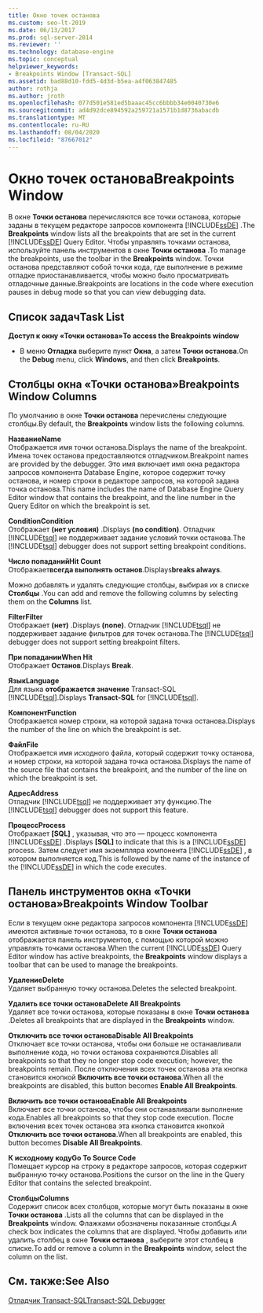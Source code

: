 ```yaml
---
title: Окно точек останова
ms.custom: seo-lt-2019
ms.date: 06/13/2017
ms.prod: sql-server-2014
ms.reviewer: ''
ms.technology: database-engine
ms.topic: conceptual
helpviewer_keywords:
- Breakpoints Window [Transact-SQL]
ms.assetid: bad88d10-fdd5-4d3d-b5ea-a4f063847485
author: rothja
ms.author: jroth
ms.openlocfilehash: 077d501e581ed5baaac45cc6bbbb34e0040730e6
ms.sourcegitcommit: ad4d92dce894592a259721a1571b1d8736abacdb
ms.translationtype: MT
ms.contentlocale: ru-RU
ms.lasthandoff: 08/04/2020
ms.locfileid: "87667012"
---
```

# <a name="breakpoints-window"></a><span data-ttu-id="0eea7-102">Окно точек останова</span><span class="sxs-lookup"><span data-stu-id="0eea7-102">Breakpoints Window</span></span>
  <span data-ttu-id="0eea7-103">В окне **Точки останова** перечисляются все точки останова, которые заданы в текущем редакторе запросов компонента [!INCLUDE[ssDE](../../includes/ssde-md.md)] .</span><span class="sxs-lookup"><span data-stu-id="0eea7-103">The **Breakpoints** window lists all the breakpoints that are set in the current [!INCLUDE[ssDE](../../includes/ssde-md.md)] Query Editor.</span></span> <span data-ttu-id="0eea7-104">Чтобы управлять точками останова, используйте панель инструментов в окне **Точки останова** .</span><span class="sxs-lookup"><span data-stu-id="0eea7-104">To manage the breakpoints, use the toolbar in the **Breakpoints** window.</span></span> <span data-ttu-id="0eea7-105">Точки останова представляют собой точки кода, где выполнение в режиме отладке приостанавливается, чтобы можно было просматривать отладочные данные.</span><span class="sxs-lookup"><span data-stu-id="0eea7-105">Breakpoints are locations in the code where execution pauses in debug mode so that you can view debugging data.</span></span>  
  
## <a name="task-list"></a><span data-ttu-id="0eea7-106">Список задач</span><span class="sxs-lookup"><span data-stu-id="0eea7-106">Task List</span></span>  
 <span data-ttu-id="0eea7-107">**Доступ к окну «Точки останова»**</span><span class="sxs-lookup"><span data-stu-id="0eea7-107">**To access the Breakpoints window**</span></span>  
  
-   <span data-ttu-id="0eea7-108">В меню **Отладка** выберите пункт **Окна**, а затем **Точки останова**.</span><span class="sxs-lookup"><span data-stu-id="0eea7-108">On the **Debug** menu, click **Windows**, and then click **Breakpoints**.</span></span>  
  
## <a name="breakpoints-window-columns"></a><span data-ttu-id="0eea7-109">Столбцы окна «Точки останова»</span><span class="sxs-lookup"><span data-stu-id="0eea7-109">Breakpoints Window Columns</span></span>  
 <span data-ttu-id="0eea7-110">По умолчанию в окне **Точки останова** перечислены следующие столбцы.</span><span class="sxs-lookup"><span data-stu-id="0eea7-110">By default, the **Breakpoints** window lists the following columns.</span></span>  
  
 <span data-ttu-id="0eea7-111">**Название**</span><span class="sxs-lookup"><span data-stu-id="0eea7-111">**Name**</span></span>  
 <span data-ttu-id="0eea7-112">Отображается имя точки останова.</span><span class="sxs-lookup"><span data-stu-id="0eea7-112">Displays the name of the breakpoint.</span></span> <span data-ttu-id="0eea7-113">Имена точек останова предоставляются отладчиком.</span><span class="sxs-lookup"><span data-stu-id="0eea7-113">Breakpoint names are provided by the debugger.</span></span> <span data-ttu-id="0eea7-114">Это имя включает имя окна редактора запросов компонента Database Engine, которое содержит точку останова, и номер строки в редакторе запросов, на которой задана точка останова.</span><span class="sxs-lookup"><span data-stu-id="0eea7-114">This name includes the name of Database Engine Query Editor window that contains the breakpoint, and the line number in the Query Editor on which the breakpoint is set.</span></span>  
  
 <span data-ttu-id="0eea7-115">**Condition**</span><span class="sxs-lookup"><span data-stu-id="0eea7-115">**Condition**</span></span>  
 <span data-ttu-id="0eea7-116">Отображает **(нет условия)** .</span><span class="sxs-lookup"><span data-stu-id="0eea7-116">Displays **(no condition)**.</span></span> <span data-ttu-id="0eea7-117">Отладчик [!INCLUDE[tsql](../../includes/tsql-md.md)] не поддерживает задание условий точки останова.</span><span class="sxs-lookup"><span data-stu-id="0eea7-117">The [!INCLUDE[tsql](../../includes/tsql-md.md)] debugger does not support setting breakpoint conditions.</span></span>  
  
 <span data-ttu-id="0eea7-118">**Число попаданий**</span><span class="sxs-lookup"><span data-stu-id="0eea7-118">**Hit Count**</span></span>  
 <span data-ttu-id="0eea7-119">Отображает**всегда выполнять останов**.</span><span class="sxs-lookup"><span data-stu-id="0eea7-119">Displays**breaks always**.</span></span>  
  
 <span data-ttu-id="0eea7-120">Можно добавлять и удалять следующие столбцы, выбирая их в списке **Столбцы** .</span><span class="sxs-lookup"><span data-stu-id="0eea7-120">You can add and remove the following columns by selecting them on the **Columns** list.</span></span>  
  
 <span data-ttu-id="0eea7-121">**Filter**</span><span class="sxs-lookup"><span data-stu-id="0eea7-121">**Filter**</span></span>  
 <span data-ttu-id="0eea7-122">Отображает **(нет)** .</span><span class="sxs-lookup"><span data-stu-id="0eea7-122">Displays **(none)**.</span></span> <span data-ttu-id="0eea7-123">Отладчик [!INCLUDE[tsql](../../includes/tsql-md.md)] не поддерживает задание фильтров для точек останова.</span><span class="sxs-lookup"><span data-stu-id="0eea7-123">The [!INCLUDE[tsql](../../includes/tsql-md.md)] debugger does not support setting breakpoint filters.</span></span>  
  
 <span data-ttu-id="0eea7-124">**При попадании**</span><span class="sxs-lookup"><span data-stu-id="0eea7-124">**When Hit**</span></span>  
 <span data-ttu-id="0eea7-125">Отображает **Останов**.</span><span class="sxs-lookup"><span data-stu-id="0eea7-125">Displays **Break**.</span></span>  
  
 <span data-ttu-id="0eea7-126">**Язык**</span><span class="sxs-lookup"><span data-stu-id="0eea7-126">**Language**</span></span>  
 <span data-ttu-id="0eea7-127">Для языка **отображается значение** Transact-SQL [!INCLUDE[tsql](../../includes/tsql-md.md)].</span><span class="sxs-lookup"><span data-stu-id="0eea7-127">Displays **Transact-SQL** for [!INCLUDE[tsql](../../includes/tsql-md.md)].</span></span>  
  
 <span data-ttu-id="0eea7-128">**Компонент**</span><span class="sxs-lookup"><span data-stu-id="0eea7-128">**Function**</span></span>  
 <span data-ttu-id="0eea7-129">Отображается номер строки, на которой задана точка останова.</span><span class="sxs-lookup"><span data-stu-id="0eea7-129">Displays the number of the line on which the breakpoint is set.</span></span>  
  
 <span data-ttu-id="0eea7-130">**Файл**</span><span class="sxs-lookup"><span data-stu-id="0eea7-130">**File**</span></span>  
 <span data-ttu-id="0eea7-131">Отображается имя исходного файла, который содержит точку останова, и номер строки, на которой задана точка останова.</span><span class="sxs-lookup"><span data-stu-id="0eea7-131">Displays the name of the source file that contains the breakpoint, and the number of the line on which the breakpoint is set.</span></span>  
  
 <span data-ttu-id="0eea7-132">**Адрес**</span><span class="sxs-lookup"><span data-stu-id="0eea7-132">**Address**</span></span>  
 <span data-ttu-id="0eea7-133">Отладчик [!INCLUDE[tsql](../../includes/tsql-md.md)] не поддерживает эту функцию.</span><span class="sxs-lookup"><span data-stu-id="0eea7-133">The [!INCLUDE[tsql](../../includes/tsql-md.md)] debugger does not support this feature.</span></span>  
  
 <span data-ttu-id="0eea7-134">**Процесс**</span><span class="sxs-lookup"><span data-stu-id="0eea7-134">**Process**</span></span>  
 <span data-ttu-id="0eea7-135">Отображает **[SQL]** , указывая, что это — процесс компонента [!INCLUDE[ssDE](../../includes/ssde-md.md)] .</span><span class="sxs-lookup"><span data-stu-id="0eea7-135">Displays **[SQL]** to indicate that this is a [!INCLUDE[ssDE](../../includes/ssde-md.md)] process.</span></span> <span data-ttu-id="0eea7-136">Затем следует имя экземпляра компонента [!INCLUDE[ssDE](../../includes/ssde-md.md)] , в котором выполняется код.</span><span class="sxs-lookup"><span data-stu-id="0eea7-136">This is followed by the name of the instance of the [!INCLUDE[ssDE](../../includes/ssde-md.md)] in which the code executes.</span></span>  
  
## <a name="breakpoints-window-toolbar"></a><span data-ttu-id="0eea7-137">Панель инструментов окна «Точки останова»</span><span class="sxs-lookup"><span data-stu-id="0eea7-137">Breakpoints Window Toolbar</span></span>  
 <span data-ttu-id="0eea7-138">Если в текущем окне редактора запросов компонента [!INCLUDE[ssDE](../../includes/ssde-md.md)] имеются активные точки останова, то в окне **Точки останова** отображается панель инструментов, с помощью которой можно управлять точками останова.</span><span class="sxs-lookup"><span data-stu-id="0eea7-138">When the current [!INCLUDE[ssDE](../../includes/ssde-md.md)] Query Editor window has active breakpoints, the **Breakpoints** window displays a toolbar that can be used to manage the breakpoints.</span></span>  
  
 <span data-ttu-id="0eea7-139">**Удаление**</span><span class="sxs-lookup"><span data-stu-id="0eea7-139">**Delete**</span></span>  
 <span data-ttu-id="0eea7-140">Удаляет выбранную точку останова.</span><span class="sxs-lookup"><span data-stu-id="0eea7-140">Deletes the selected breakpoint.</span></span>  
  
 <span data-ttu-id="0eea7-141">**Удалить все точки останова**</span><span class="sxs-lookup"><span data-stu-id="0eea7-141">**Delete All Breakpoints**</span></span>  
 <span data-ttu-id="0eea7-142">Удаляет все точки останова, которые показаны в окне **Точки останова** .</span><span class="sxs-lookup"><span data-stu-id="0eea7-142">Deletes all breakpoints that are displayed in the **Breakpoints** window.</span></span>  
  
 <span data-ttu-id="0eea7-143">**Отключить все точки останова**</span><span class="sxs-lookup"><span data-stu-id="0eea7-143">**Disable All Breakpoints**</span></span>  
 <span data-ttu-id="0eea7-144">Отключает все точки останова, чтобы они больше не останавливали выполнение кода, но точки останова сохраняются.</span><span class="sxs-lookup"><span data-stu-id="0eea7-144">Disables all breakpoints so that they no longer stop code execution; however, the breakpoints remain.</span></span> <span data-ttu-id="0eea7-145">После отключения всех точек останова эта кнопка становится кнопкой **Включить все точки останова**.</span><span class="sxs-lookup"><span data-stu-id="0eea7-145">When all the breakpoints are disabled, this button becomes **Enable All Breakpoints**.</span></span>  
  
 <span data-ttu-id="0eea7-146">**Включить все точки останова**</span><span class="sxs-lookup"><span data-stu-id="0eea7-146">**Enable All Breakpoints**</span></span>  
 <span data-ttu-id="0eea7-147">Включает все точки останова, чтобы они останавливали выполнение кода.</span><span class="sxs-lookup"><span data-stu-id="0eea7-147">Enables all breakpoints so that they stop code execution.</span></span> <span data-ttu-id="0eea7-148">После включения всех точек останова эта кнопка становится кнопкой **Отключить все точки останова**.</span><span class="sxs-lookup"><span data-stu-id="0eea7-148">When all breakpoints are enabled, this button becomes **Disable All Breakpoints**.</span></span>  
  
 <span data-ttu-id="0eea7-149">**К исходному коду**</span><span class="sxs-lookup"><span data-stu-id="0eea7-149">**Go To Source Code**</span></span>  
 <span data-ttu-id="0eea7-150">Помещает курсор на строку в редакторе запросов, которая содержит выбранную точку останова.</span><span class="sxs-lookup"><span data-stu-id="0eea7-150">Positions the cursor on the line in the Query Editor that contains the selected breakpoint.</span></span>  
  
 <span data-ttu-id="0eea7-151">**Столбцы**</span><span class="sxs-lookup"><span data-stu-id="0eea7-151">**Columns**</span></span>  
 <span data-ttu-id="0eea7-152">Содержит список всех столбцов, которые могут быть показаны в окне **Точки останова** .</span><span class="sxs-lookup"><span data-stu-id="0eea7-152">Lists all the columns that can be displayed in the **Breakpoints** window.</span></span> <span data-ttu-id="0eea7-153">Флажками обозначены показанные столбцы.</span><span class="sxs-lookup"><span data-stu-id="0eea7-153">A check box indicates the columns that are displayed.</span></span> <span data-ttu-id="0eea7-154">Чтобы добавить или удалить столбец в окне **Точки останова** , выберите этот столбец в списке.</span><span class="sxs-lookup"><span data-stu-id="0eea7-154">To add or remove a column in the **Breakpoints** window, select the column on the list.</span></span>  
  
## <a name="see-also"></a><span data-ttu-id="0eea7-155">См. также:</span><span class="sxs-lookup"><span data-stu-id="0eea7-155">See Also</span></span>  
 [<span data-ttu-id="0eea7-156">Отладчик Transact-SQL</span><span class="sxs-lookup"><span data-stu-id="0eea7-156">Transact-SQL Debugger</span></span>](transact-sql-debugger.md)  
